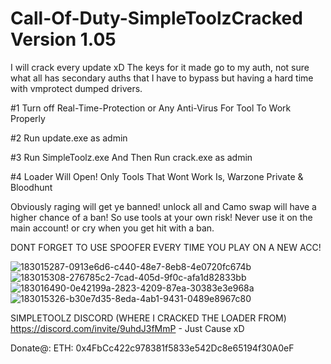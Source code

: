 # Call-Of-Duty-SimpleToolzCracked Version 1.05

I will crack every update xD
The keys for it made go to my auth, not sure what all has secondary auths that I have to bypass but having a hard time with vmprotect dumped drivers.

#1 Turn off Real-Time-Protection or Any Anti-Virus For Tool To Work Properly

#2 Run update.exe as admin

#3 Run SimpleToolz.exe And Then Run crack.exe as admin

#4 Loader Will Open! Only Tools That Wont Work Is, Warzone Private & Bloodhunt

Obviously raging will get ye banned! 
unlock all and Camo swap will have a higher chance of a ban! So use tools at your own risk! 
Never use it on the main account! or cry when you get hit with a ban. 

DONT FORGET TO USE SPOOFER EVERY TIME YOU PLAY ON A NEW ACC!

![183015287-0913e6d6-c440-48e7-8eb8-4e0720fc674b](https://user-images.githubusercontent.com/110654908/183053789-ad99bddd-ec21-4073-b4e8-853a82153d79.png)
![183015308-276785c2-7cad-405d-9f0c-afa1d82833bb](https://user-images.githubusercontent.com/110654908/183053802-d938c766-8048-494a-816c-cb4dc19d5fb5.gif)
![183016490-0e42199a-2823-4209-87ea-30383e3e968a](https://user-images.githubusercontent.com/110654908/183053819-3ef35eeb-041a-4be0-9837-8bdbf4dcde0e.gif)
![183015326-b30e7d35-8eda-4ab1-9431-0489e8967c80](https://user-images.githubusercontent.com/110654908/183053834-d20454ab-8989-404c-aef9-e84b00d23f68.gif)

SIMPLETOOLZ DISCORD (WHERE I CRACKED THE LOADER FROM)
https://discord.com/invite/9uhdJ3fMmP - Just Cause xD

Donate@:
ETH: 0x4FbCc422c978381f5833e542Dc8e65194f30A0eF
